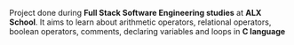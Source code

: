 Project done during **Full Stack Software Engineering studies** at **ALX School**. It aims to learn about arithmetic operators, relational operators, boolean operators, comments, declaring variables and loops in **C language**
